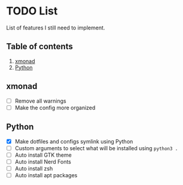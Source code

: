 # TODO List

List of features I still need to implement.

## Table of contents

1. [xmonad](#xmonad)
2. [Python](#Python)

## xmonad

- [ ] Remove all warnings
- [ ] Make the config more organized

## Python

- [x] Make dotfiles and configs symlink using Python
- [ ] Custom arguments to select what will be installed using `python3 .`
- [ ] Auto install GTK theme
- [ ] Auto install Nerd Fonts
- [ ] Auto install zsh
- [ ] Auto install apt packages
